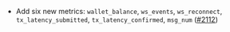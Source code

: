 - Add six new metrics: `wallet_balance`, `ws_events`, `ws_reconnect`,
  `tx_latency_submitted`, `tx_latency_confirmed`, `msg_num`
  ([#2112](https://github.com/informalsystems/ibc-rs/issues/2112))
